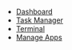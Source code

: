 - [Dashboard](../../../tree/)
- [Task Manager](../../../tree/#running)
- [Terminal](./terminal.ipynb)
- [Manage Apps](./appmanager.ipynb)
